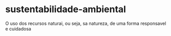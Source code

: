 # sustentabilidade-ambiental
O uso dos recursos naturai, ou seja, sa natureza, de uma forma responsavel e cuidadosa
